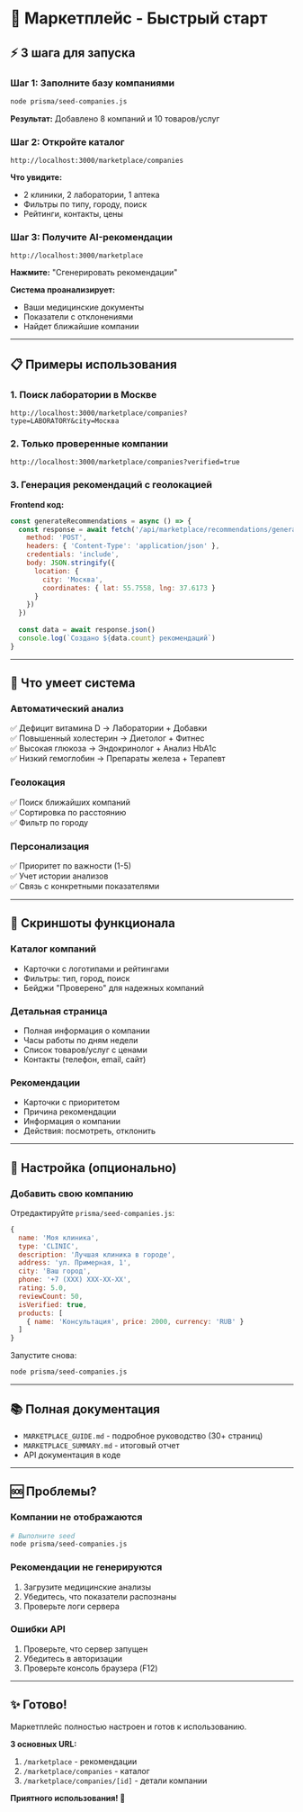 # 🚀 Маркетплейс - Быстрый старт

## ⚡ 3 шага для запуска

### Шаг 1: Заполните базу компаниями
```bash
node prisma/seed-companies.js
```

**Результат:** Добавлено 8 компаний и 10 товаров/услуг

### Шаг 2: Откройте каталог
```
http://localhost:3000/marketplace/companies
```

**Что увидите:**
- 2 клиники, 2 лаборатории, 1 аптека
- Фильтры по типу, городу, поиск
- Рейтинги, контакты, цены

### Шаг 3: Получите AI-рекомендации
```
http://localhost:3000/marketplace
```

**Нажмите:** "Сгенерировать рекомендации"

**Система проанализирует:**
- Ваши медицинские документы
- Показатели с отклонениями
- Найдет ближайшие компании

---

## 📋 Примеры использования

### 1. Поиск лаборатории в Москве
```
http://localhost:3000/marketplace/companies?type=LABORATORY&city=Москва
```

### 2. Только проверенные компании
```
http://localhost:3000/marketplace/companies?verified=true
```

### 3. Генерация рекомендаций с геолокацией

**Frontend код:**
```javascript
const generateRecommendations = async () => {
  const response = await fetch('/api/marketplace/recommendations/generate', {
    method: 'POST',
    headers: { 'Content-Type': 'application/json' },
    credentials: 'include',
    body: JSON.stringify({
      location: {
        city: 'Москва',
        coordinates: { lat: 55.7558, lng: 37.6173 }
      }
    })
  })
  
  const data = await response.json()
  console.log(`Создано ${data.count} рекомендаций`)
}
```

---

## 🎯 Что умеет система

### Автоматический анализ
✅ Дефицит витамина D → Лаборатории + Добавки  
✅ Повышенный холестерин → Диетолог + Фитнес  
✅ Высокая глюкоза → Эндокринолог + Анализ HbA1c  
✅ Низкий гемоглобин → Препараты железа + Терапевт  

### Геолокация
✅ Поиск ближайших компаний  
✅ Сортировка по расстоянию  
✅ Фильтр по городу  

### Персонализация
✅ Приоритет по важности (1-5)  
✅ Учет истории анализов  
✅ Связь с конкретными показателями  

---

## 🎨 Скриншоты функционала

### Каталог компаний
- Карточки с логотипами и рейтингами
- Фильтры: тип, город, поиск
- Бейджи "Проверено" для надежных компаний

### Детальная страница
- Полная информация о компании
- Часы работы по дням недели
- Список товаров/услуг с ценами
- Контакты (телефон, email, сайт)

### Рекомендации
- Карточки с приоритетом
- Причина рекомендации
- Информация о компании
- Действия: посмотреть, отклонить

---

## 🔧 Настройка (опционально)

### Добавить свою компанию

Отредактируйте `prisma/seed-companies.js`:

```javascript
{
  name: 'Моя клиника',
  type: 'CLINIC',
  description: 'Лучшая клиника в городе',
  address: 'ул. Примерная, 1',
  city: 'Ваш город',
  phone: '+7 (XXX) XXX-XX-XX',
  rating: 5.0,
  reviewCount: 50,
  isVerified: true,
  products: [
    { name: 'Консультация', price: 2000, currency: 'RUB' }
  ]
}
```

Запустите снова:
```bash
node prisma/seed-companies.js
```

---

## 📚 Полная документация

- `MARKETPLACE_GUIDE.md` - подробное руководство (30+ страниц)
- `MARKETPLACE_SUMMARY.md` - итоговый отчет
- API документация в коде

---

## 🆘 Проблемы?

### Компании не отображаются
```bash
# Выполните seed
node prisma/seed-companies.js
```

### Рекомендации не генерируются
1. Загрузите медицинские анализы
2. Убедитесь, что показатели распознаны
3. Проверьте логи сервера

### Ошибки API
1. Проверьте, что сервер запущен
2. Убедитесь в авторизации
3. Проверьте консоль браузера (F12)

---

## ✨ Готово!

Маркетплейс полностью настроен и готов к использованию.

**3 основных URL:**
1. `/marketplace` - рекомендации
2. `/marketplace/companies` - каталог
3. `/marketplace/companies/[id]` - детали компании

**Приятного использования! 🎉**
